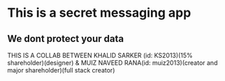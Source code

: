 # This is a secret messaging app
## We dont protect your data 
THIS IS A COLLAB BETWEEN KHALID SARKER (id: KS2013)(15% shareholder)(designer) & MUIZ NAVEED RANA(id: muiz2013)(creator and major shareholder)(full stack creator)
